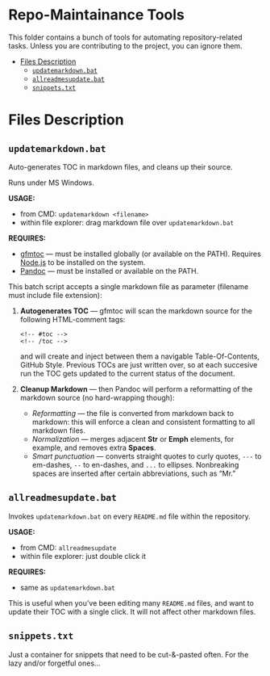 Repo-Maintainance Tools
=======================

This folder contains a bunch of tools for automating repository-related tasks. Unless you are contributing to the project, you can ignore them.

<!-- #toc -->
-   [Files Description](#files-description)
    -   [`updatemarkdown.bat`](#updatemarkdownbat)
    -   [`allreadmesupdate.bat`](#allreadmesupdatebat)
    -   [`snippets.txt`](#snippetstxt)

<!-- /toc -->
Files Description
=================

`updatemarkdown.bat`
--------------------

Auto-generates TOC in markdown files, and cleans up their source.

Runs under MS Windows.

**USAGE:**

-   from CMD: `updatemarkdown <filename>`
-   within file explorer: drag markdown file over `updatemarkdown.bat`

**REQUIRES:**

-   [gfmtoc](https://github.com/hail2u/node-gfmtoc) — must be installed globally (or available on the PATH). Requires [Node.js](https://nodejs.org) to be installed on the system.
-   [Pandoc](http://pandoc.org/) — must be installed or available on the PATH.

This batch script accepts a single markdown file as parameter (filename must include file extension):

1.  **Autogenerates TOC** — gfmtoc will scan the markdown source for the following HTML-comment tags:

        <!-- #toc -->
        <!-- /toc -->

    and will create and inject between them a navigable Table-Of-Contents, GitHub Style. Previous TOCs are just written over, so at each succesive run the TOC gets updated to the current status of the document.

2.  **Cleanup Markdown** — then Pandoc will perform a reformatting of the markdown source (no hard-wrapping though):
    -   *Reformatting* — the file is converted from markdown back to markdown: this will enforce a clean and consistent formatting to all markdown files.
    -   *Normalization* — merges adjacent **Str** or **Emph** elements, for example, and removes extra **Spaces**.
    -   *Smart punctuation* — converts straight quotes to curly quotes, `---` to em-dashes, `--` to en-dashes, and `...` to ellipses. Nonbreaking spaces are inserted after certain abbreviations, such as “Mr.”

`allreadmesupdate.bat`
----------------------

Invokes `updatemarkdown.bat` on every `README.md` file within the repository.

**USAGE:**

-   from CMD: `allreadmesupdate`
-   within file explorer: just double click it

**REQUIRES:**

-   same as `updatemarkdown.bat`

This is useful when you’ve been editing many `README.md` files, and want to update their TOC with a single click. It will not affect other markdown files.

`snippets.txt`
--------------

Just a container for snippets that need to be cut-&-pasted often. For the lazy and/or forgetful ones…
